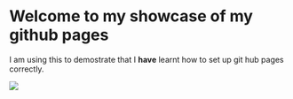 # Welcome to my showcase of my github pages
I am using this to demostrate that I **have** learnt how to set up git hub pages correctly. 

![](https://cdn.pixabay.com/photo/2017/11/14/13/06/kitty-2948404_960_720.jpg)

